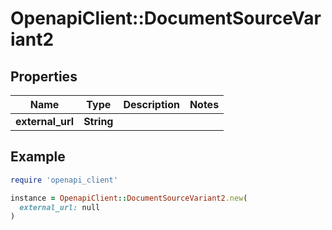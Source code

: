 # OpenapiClient::DocumentSourceVariant2

## Properties

| Name | Type | Description | Notes |
| ---- | ---- | ----------- | ----- |
| **external_url** | **String** |  |  |

## Example

```ruby
require 'openapi_client'

instance = OpenapiClient::DocumentSourceVariant2.new(
  external_url: null
)
```

